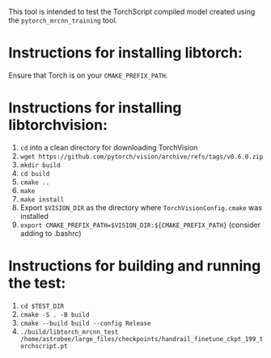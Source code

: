 This tool is intended to test the TorchScript compiled model created using the `pytorch_mrcnn_training` tool.

# Instructions for installing libtorch:
Ensure that Torch is on your `CMAKE_PREFIX_PATH`.

# Instructions for installing libtorchvision:
1. `cd` into a clean directory for downloading TorchVision
2. `wget https://github.com/pytorch/vision/archive/refs/tags/v0.6.0.zip`
3. `mkdir build`
4. `cd build`
5. `cmake ..`
6. `make`
7. `make install`
8. Export `$VISION_DIR` as the directory where `TorchVisionConfig.cmake` was installed
8. `export CMAKE_PREFIX_PATH=$VISION_DIR:${CMAKE_PREFIX_PATH}` (consider adding to .bashrc)

# Instructions for building and running the test:
1. `cd $TEST_DIR`
2. `cmake -S . -B build`
3. `cmake --build build --config Release`
4. `./build/libtorch_mrcnn_test /home/astrobee/large_files/checkpoints/handrail_finetune_ckpt_199_torchscript.pt`